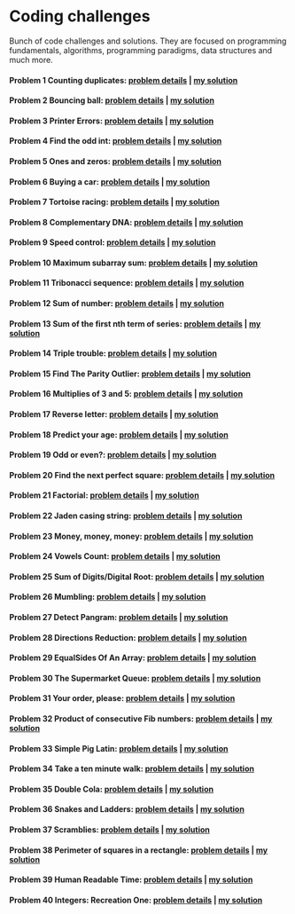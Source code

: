 # Coding challenges
Bunch of code challenges and solutions. They are focused on programming fundamentals, algorithms, programming paradigms, data structures and much more.

#### Problem 1 Counting duplicates: [problem details](https://www.codewars.com/kata/54bf1c2cd5b56cc47f0007a1) | [my solution](https://github.com/wnuki/codewars/blob/master/src/main/java/com/java/codewars/CountingDuplicates.java) 

#### Problem 2 Bouncing ball: [problem details](https://www.codewars.com/kata/5544c7a5cb454edb3c000047) | [my solution](https://github.com/wnuki/codewars/blob/master/src/main/java/com/java/codewars/BouncingBall.java) 

#### Problem 3 Printer Errors: [problem details](https://www.codewars.com/kata/56541980fa08ab47a0000040) | [my solution](https://github.com/wnuki/codewars/blob/master/src/main/java/com/java/codewars/Printer.java) 

#### Problem 4 Find the odd int: [problem details](https://www.codewars.com/kata/54da5a58ea159efa38000836) | [my solution](https://github.com/wnuki/codewars/blob/master/src/main/java/com/java/codewars/FindOdd.java) 

#### Problem 5 Ones and zeros: [problem details](https://www.codewars.com/kata/578553c3a1b8d5c40300037c) | [my solution](https://github.com/wnuki/codewars/blob/master/src/main/java/com/java/codewars/BinaryArrayToNumber.java) 

#### Problem 6 Buying a car: [problem details](https://www.codewars.com/kata/554a44516729e4d80b000012) | [my solution](https://github.com/wnuki/codewars/blob/master/src/main/java/com/java/codewars/BuyCar.java) 

#### Problem 7 Tortoise racing: [problem details](https://www.codewars.com/kata/55e2adece53b4cdcb900006c) | [my solution](https://github.com/wnuki/codewars/blob/master/src/main/java/com/java/codewars/Tortoise.java) 

#### Problem 8 Complementary DNA: [problem details](https://www.codewars.com/kata/554e4a2f232cdd87d9000038) | [my solution](https://github.com/wnuki/codewars/blob/master/src/main/java/com/java/codewars/DnaStrand.java) 

#### Problem 9 Speed control: [problem details](https://www.codewars.com/kata/56484848ba95170a8000004d) | [my solution](https://github.com/wnuki/codewars/blob/master/src/main/java/com/java/codewars/GpsSpeed.java) 

#### Problem 10 Maximum subarray sum: [problem details](https://www.codewars.com/kata/54521e9ec8e60bc4de000d6c) | [my solution](https://github.com/wnuki/codewars/blob/master/src/main/java/com/java/codewars/Max.java) 

#### Problem 11 Tribonacci sequence: [problem details](https://www.codewars.com/kata/556deca17c58da83c00002db) | [my solution](https://github.com/wnuki/codewars/blob/master/src/main/java/com/java/codewars/XBonacci.java) 

#### Problem 12 Sum of number: [problem details](https://www.codewars.com/kata/55f2b110f61eb01779000053) | [my solution](https://github.com/wnuki/codewars/blob/master/src/main/java/com/java/codewars/Sum.java) 

#### Problem 13 Sum of the first nth term of series: [problem details](https://www.codewars.com/kata/555eded1ad94b00403000071) | [my solution](https://github.com/wnuki/codewars/blob/master/src/main/java/com/java/codewars/NthSeries.java) 

#### Problem 14 Triple trouble: [problem details](https://www.codewars.com/kata/55d5434f269c0c3f1b000058) | [my solution](https://github.com/wnuki/codewars/blob/master/src/main/java/com/java/codewars/TripleDouble.java) 

#### Problem 15 Find The Parity Outlier: [problem details](https://www.codewars.com/kata/5526fc09a1bbd946250002dc) | [my solution](https://github.com/wnuki/codewars/blob/master/src/main/java/com/java/codewars/FindOutlier.java) 

#### Problem 16 Multiplies of 3 and 5: [problem details](https://www.codewars.com/kata/514b92a657cdc65150000006) | [my solution](https://github.com/wnuki/codewars/blob/master/src/main/java/com/java/codewars/Multiplies35.java) 

#### Problem 17 Reverse letter: [problem details](https://www.codewars.com/kata/58b8c94b7df3f116eb00005b) | [my solution](https://github.com/wnuki/codewars/blob/master/src/main/java/com/java/codewars/ReverseLetter.java) 

#### Problem 18 Predict your age: [problem details](https://www.codewars.com/kata/5aff237c578a14752d0035ae) | [my solution](https://github.com/wnuki/codewars/blob/master/src/main/java/com/java/codewars/PredictYourAge.java) 

#### Problem 19 Odd or even?: [problem details](https://www.codewars.com/kata/5949481f86420f59480000e7) | [my solution](https://github.com/wnuki/codewars/blob/master/src/main/java/com/java/codewars/OddOrEven.java) 

#### Problem 20 Find the next perfect square: [problem details](https://www.codewars.com/kata/56269eb78ad2e4ced1000013) | [my solution](https://github.com/wnuki/codewars/blob/master/src/main/java/com/java/codewars/NumberFun.java) 

#### Problem 21 Factorial: [problem details](https://www.codewars.com/kata/54ff0d1f355cfd20e60001fc) | [my solution](https://github.com/wnuki/codewars/blob/master/src/main/java/com/java/codewars/Factorial.java) 

#### Problem 22 Jaden casing string: [problem details](https://www.codewars.com/kata/5390bac347d09b7da40006f6) | [my solution](https://github.com/wnuki/codewars/blob/master/src/main/java/com/java/codewars/JadenCase.java) 

#### Problem 23 Money, money, money: [problem details](https://www.codewars.com/kata/563f037412e5ada593000114) | [my solution](https://github.com/wnuki/codewars/blob/master/src/main/java/com/java/codewars/Money.java) 

#### Problem 24 Vowels Count: [problem details](https://www.codewars.com/kata/54ff3102c1bad923760001f3) | [my solution](https://github.com/wnuki/codewars/blob/master/src/main/java/com/java/codewars/Vowels.java) 

#### Problem 25 Sum of Digits/Digital Root: [problem details](https://www.codewars.com/kata/541c8630095125aba6000c00) | [my solution](https://github.com/wnuki/codewars/blob/master/src/main/java/com/java/codewars/DRoot.java) 

#### Problem 26 Mumbling: [problem details](https://www.codewars.com/kata/5667e8f4e3f572a8f2000039) | [my solution](https://github.com/wnuki/codewars/blob/master/src/main/java/com/java/codewars/Accumul.java) 

#### Problem 27 Detect Pangram: [problem details](https://www.codewars.com/kata/545cedaa9943f7fe7b000048) | [my solution](https://github.com/wnuki/codewars/blob/master/src/main/java/com/java/codewars/PangramChecker.java)

#### Problem 28 Directions Reduction: [problem details](https://www.codewars.com/kata/550f22f4d758534c1100025a) | [my solution](https://github.com/wnuki/codewars/blob/master/src/main/java/com/java/codewars/DirReduction.java) 

#### Problem 29 EqualSides Of An Array: [problem details](https://www.codewars.com/kata/5679aa472b8f57fb8c000047) | [my solution](https://github.com/wnuki/codewars/blob/master/src/main/java/com/java/codewars/EqualSides.java) 

#### Problem 30 The Supermarket Queue: [problem details](https://www.codewars.com/kata/57b06f90e298a7b53d000a86) | [my solution](https://github.com/wnuki/codewars/blob/master/src/main/java/com/java/codewars/SupermarketQueue.java) 

#### Problem 31 Your order, please: [problem details](https://www.codewars.com/kata/55c45be3b2079eccff00010f) | [my solution](https://github.com/wnuki/codewars/blob/master/src/main/java/com/java/codewars/Order.java)

#### Problem 32 Product of consecutive Fib numbers: [problem details](https://www.codewars.com/kata/5541f58a944b85ce6d00006a) | [my solution](https://github.com/wnuki/codewars/blob/master/src/main/java/com/java/codewars/ProdFib.java)

#### Problem 33 Simple Pig Latin: [problem details](https://www.codewars.com/kata/520b9d2ad5c005041100000f) | [my solution](https://github.com/wnuki/codewars/blob/master/src/main/java/com/java/codewars/PigLatin.java)

#### Problem 34 Take a ten minute walk: [problem details](https://www.codewars.com/kata/54da539698b8a2ad76000228) | [my solution](https://github.com/wnuki/codewars/blob/master/src/main/java/com/java/codewars/TenMinWalk.java) 

#### Problem 35 Double Cola: [problem details](https://www.codewars.com/kata/551dd1f424b7a4cdae0001f0) | [my solution](https://github.com/wnuki/codewars/blob/master/src/main/java/com/java/codewars/Line.java) 

#### Problem 36 Snakes and Ladders: [problem details](https://www.codewars.com/kata/587136ba2eefcb92a9000027/) | [my solution](https://github.com/wnuki/codewars/blob/master/src/main/java/com/java/codewars/SnakesLadders.java) 

#### Problem 37 Scramblies: [problem details](https://www.codewars.com/kata/55c04b4cc56a697bb0000048/) | [my solution](https://github.com/wnuki/codewars/blob/master/src/main/java/com/java/codewars/Scramblies.java) 

#### Problem 38 Perimeter of squares in a rectangle: [problem details](https://www.codewars.com/kata/559a28007caad2ac4e000083/) | [my solution](https://github.com/wnuki/codewars/blob/master/src/main/java/com/java/codewars/SumFct.java) 

#### Problem 39 Human Readable Time: [problem details](https://www.codewars.com/kata/52685f7382004e774f0001f7/) | [my solution](https://github.com/wnuki/codewars/blob/master/src/main/java/com/java/codewars/HumanReadableTime.java) 

#### Problem 40 Integers: Recreation One: [problem details](https://www.codewars.com/kata/55aa075506463dac6600010d/) | [my solution](https://github.com/wnuki/codewars/blob/master/src/main/java/com/java/codewars/SumSquaredDivisors.java) 
